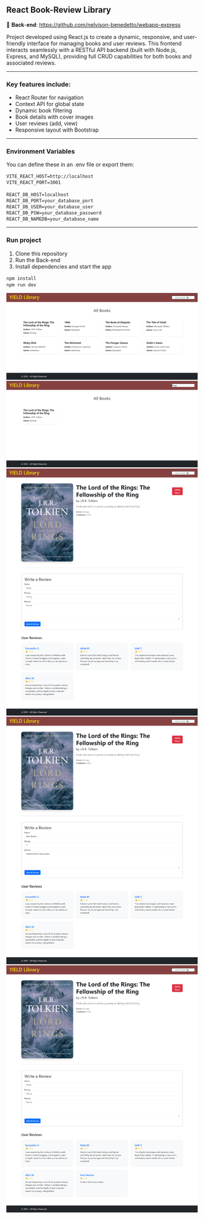 ## React Book-Review Library

🔗 𝐁𝐚𝐜𝐤-𝐞𝐧𝐝: https://github.com/nelvison-benedetto/webapp-express

Project developed using React.js to create a dynamic, responsive, and user-friendly interface for managing books and user reviews. This frontend interacts seamlessly with a RESTful API backend (built with Node.js, Express, and MySQL), providing full CRUD capabilities for both books and associated reviews.

---
### Key features include:
- React Router for navigation
- Context API for global state
- Dynamic book filtering
- Book details with cover images
- User reviews (add, view)
- Responsive layout with Bootstrap

---
### Environment Variables
You can define these in an .env file or export them:
```env
VITE_REACT_HOST=http://localhost
VITE_REACT_PORT=3001

REACT_DB_HOST=localhost
REACT_DB_PORT=your_database_port
REACT_DB_USER=your_database_user
REACT_DB_PSW=your_database_password
REACT_DB_NAMEDB=your_database_name
```

---
### Run project
1. Clone this repository
2. Run the Back-end
3. Install dependencies and start the app

```bash
npm install
npm run dev
```

![Reference1](./readmefiles/weblibrary1.png)
![Reference2](./readmefiles/weblibrary2.png)
![Reference3](./readmefiles/weblibrary3.png)
![Reference4](./readmefiles/weblibrary4.png)
![Reference5](./readmefiles/weblibrary5.png)